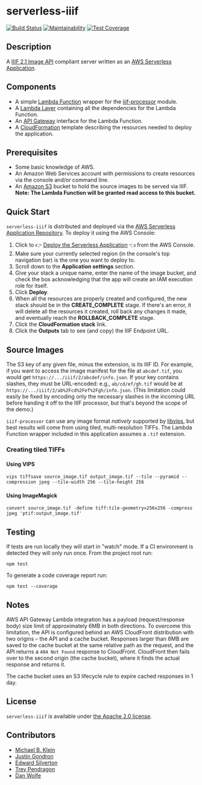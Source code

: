 # serverless-iiif

[![Build Status](https://circleci.com/gh/samvera-labs/serverless-iiif.svg?style=svg)](https://circleci.com/gh/samvera-labs/serverless-iiif)
[![Maintainability](https://api.codeclimate.com/v1/badges/e23260bc07851b4f8db5/maintainability)](https://codeclimate.com/github/samvera-labs/serverless-iiif/maintainability)
[![Test Coverage](https://coveralls.io/repos/github/samvera-labs/serverless-iiif/badge.svg)](https://coveralls.io/github/samvera-labs/serverless-iiif)

## Description

A [IIIF 2.1 Image API](https://iiif.io/api/image/2.1/) compliant server written as an [AWS Serverless Application](https://aws.amazon.com/serverless/sam/).

## Components

* A simple [Lambda Function](https://aws.amazon.com/lambda/) wrapper for the [iiif-processor](https://www.npmjs.com/package/iiif-processor) module.
* A [Lambda Layer](https://docs.aws.amazon.com/lambda/latest/dg/configuration-layers.html) containing all the dependencies for the Lambda Function.
* An [API Gateway](https://aws.amazon.com/api-gateway/) interface for the Lambda Function.
* A [CloudFormation](https://aws.amazon.com/cloudformation/) template describing the resources needed to deploy the application.

## Prerequisites

* Some basic knowledge of AWS.
* An Amazon Web Services account with permissions to create resources via the console and/or command line.
* An [Amazon S3](https://aws.amazon.com/s3/) bucket to hold the source images to be served via IIIF.
  **Note: The Lambda Function will be granted read access to this bucket.**

## Quick Start

`serverless-iiif` is distributed and deployed via the [AWS Serverless Application Repository](https://aws.amazon.com/serverless/serverlessrepo/). To deploy it using the AWS Console:

1. Click to 👉 [Deploy the Serverless Application](https://console.aws.amazon.com/lambda/home#/create/app?applicationId=arn:aws:serverlessrepo:us-east-1:625046682746:applications/serverless-iiif) 👈 from the AWS Console.
2. Make sure your currently selected region (in the console's top navigation bar) is the one you want to deploy to.
3. Scroll down to the **Application settings** section.
4. Give your stack a unique name, enter the name of the image bucket, and check the box acknowledging that the
   app will create an IAM execution role for itself.
5. Click **Deploy**.
6. When all the resources are properly created and configured, the new stack should be in the **CREATE_COMPLETE** stage. If there's an error, it will delete all the resources it created, roll back any changes it made, and eventually reach the **ROLLBACK_COMPLETE** stage.
7. Click the **CloudFormation stack** link.
8. Click the **Outputs** tab to see (and copy) the IIIF Endpoint URL.

## Source Images

The S3 key of any given file, minus the extension, is its IIIF ID. For example, if you want to access the image manifest for the file at `abcdef.tif`, you would get `https://.../iiif/2/abcdef/info.json`. If your key contains slashes, they must be URL-encoded: e.g., `ab/cd/ef/gh.tif` would be at `https://.../iiif/2/ab%2Fcd%2Fef%2Fgh/info.json`. (This limitation could easily be fixed by encoding only the necessary slashes in the incoming URL before handing it off to the IIIF processor, but that's beyond the scope of the demo.)

`iiif-processor` can use any image format _natively_ supported by [libvips](https://libvips.github.io/libvips/), but best results will come from using tiled, multi-resolution TIFFs. The Lambda Function wrapper included in this application assumes a `.tif` extension.

### Creating tiled TIFFs

#### Using VIPS

    vips tiffsave source_image.tif output_image.tif --tile --pyramid --compression jpeg --tile-width 256 --tile-height 256

#### Using ImageMagick

    convert source_image.tif -define tiff:tile-geometry=256x256 -compress jpeg 'ptif:output_image.tif'

## Testing

If tests are run locally they will start in "watch" mode. If a CI environment is detected they will only run once. From the project root run:

```
npm test
```

To generate a code coverage report run:

```
npm test --coverage
```

## Notes

AWS API Gateway Lambda integration has a payload (request/response body) size limit of approximately 6MB in both directions. To overcome this limitation, the API is configured behind an AWS CloudFront distribution with two origins – the API and a cache bucket. Responses larger than 6MB are saved to the cache bucket at the same relative path as the request, and the API returns a `404 Not Found` response to CloudFront. CloudFront then fails over to the second origin (the cache bucket), where it finds the actual response and returns it.

The cache bucket uses an S3 lifecycle rule to expire cached responses in 1 day.

## License

`serverless-iiif` is available under [the Apache 2.0 license](LICENSE).

## Contributors

* [Michael B. Klein](https://github.com/mbklein)
* [Justin Gondron](https://github.com/jgondron)
* [Edward Silverton](https://github.com/edsilv)
* [Trey Pendragon](https://github.com/tpendragon)
* [Dan Wolfe](https://github.com/danthewolfe)
